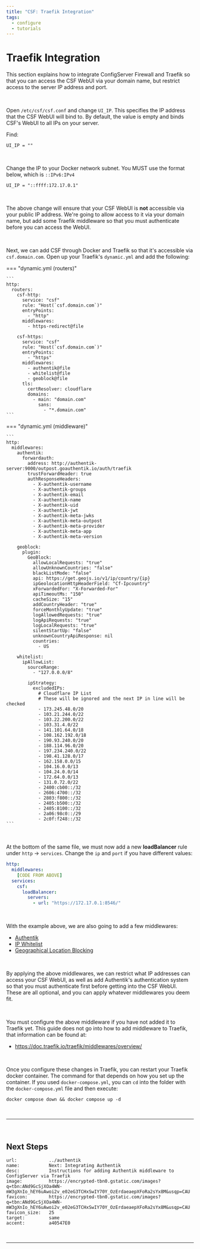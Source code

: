 ```yaml
---
title: "CSF: Traefik Integration"
tags:
  - configure
  - tutorials
---
```


# Traefik Integration
This section explains how to integrate ConfigServer Firewall and Traefik so that you can access the CSF WebUI via your domain name, but restrict access to the server IP address and port.

<br />

Open `/etc/csf/csf.conf` and change `UI_IP`. This specifies the IP address that the CSF WebUI will bind to. By default, the value is empty and binds CSF's WebUI to all IPs on your server.

Find:

```shell
UI_IP = ""
```

<br />

Change the IP to your Docker network subnet. You MUST use the format below, which is `::IPv6:IPv4`

```shell
UI_IP = "::ffff:172.17.0.1"
```

<br />

The above change will ensure that your CSF WebUI is **not** accessible via your public IP address. We're going to allow access to it via your domain name, but add some Traefik middleware so that you must authenticate before you can access the WebUI.

<br />

Next, we can add CSF through Docker and Traefik so that it's accessible via `csf.domain.com`. Open up your Traefik's `dynamic.yml` and add the following:

=== "dynamic.yml (routers)"

    ```
    http:
      routers:
        csf-http:
          service: "csf"
          rule: "Host(`csf.domain.com`)"
          entryPoints:
            - "http"
          middlewares:
            - https-redirect@file

        csf-https:
          service: "csf"
          rule: "Host(`csf.domain.com`)"
          entryPoints:
            - "https"
          middlewares:
            - authentik@file
            - whitelist@file
            - geoblock@file
          tls:
            certResolver: cloudflare
            domains:
              - main: "domain.com"
                sans:
                  - "*.domain.com"
    ```

=== "dynamic.yml (middleware)"

    ```
    http:
      middlewares:
        authentik:
          forwardauth:
            address: http://authentik-server:9000/outpost.goauthentik.io/auth/traefik
            trustForwardHeader: true
            authResponseHeaders:
              - X-authentik-username
              - X-authentik-groups
              - X-authentik-email
              - X-authentik-name
              - X-authentik-uid
              - X-authentik-jwt
              - X-authentik-meta-jwks
              - X-authentik-meta-outpost
              - X-authentik-meta-provider
              - X-authentik-meta-app
              - X-authentik-meta-version

        geoblock:
          plugin:
            GeoBlock:
              allowLocalRequests: "true"
              allowUnknownCountries: "false"
              blackListMode: "false"
              api: https://get.geojs.io/v1/ip/country/{ip}
              ipGeolocationHttpHeaderField: "Cf-Ipcountry"
              xForwardedFor: "X-Forwarded-For"
              apiTimeoutMs: "150"
              cacheSize: "15"
              addCountryHeader: "true"
              forceMonthlyUpdate: "true"
              logAllowedRequests: "true"
              logApiRequests: "true"
              logLocalRequests: "true"
              silentStartUp: "false"
              unknownCountryApiResponse: nil
              countries:
                - US

        whitelist:
          ipAllowList:
            sourceRange:
              - "127.0.0.0/8"

            ipStrategy:
              excludedIPs:
                # Cloudflare IP List
                # These will be ignored and the next IP in line will be checked
                - 173.245.48.0/20
                - 103.21.244.0/22
                - 103.22.200.0/22
                - 103.31.4.0/22
                - 141.101.64.0/18
                - 108.162.192.0/18
                - 190.93.240.0/20
                - 188.114.96.0/20
                - 197.234.240.0/22
                - 198.41.128.0/17
                - 162.158.0.0/15
                - 104.16.0.0/13
                - 104.24.0.0/14
                - 172.64.0.0/13
                - 131.0.72.0/22
                - 2400:cb00::/32
                - 2606:4700::/32
                - 2803:f800::/32
                - 2405:b500::/32
                - 2405:8100::/32
                - 2a06:98c0::/29
                - 2c0f:f248::/32
    ```

<br />

At the bottom of the same file, we must now add a new **loadBalancer** rule under `http` -> `services`. Change the `ip` and `port` if you have different values:

```yml
http:
  middlewares:
    [CODE FROM ABOVE]
  services:
    csf:
      loadBalancer:
        servers:
          - url: "https://172.17.0.1:8546/"
```

<br />

With the example above, we are also going to add a few middlewares:

- [Authentik](https://goauthentik.io/)
- [IP Whitelist](https://doc.traefik.io/traefik/middlewares/http/ipwhitelist/)
- [Geographical Location Blocking](https://plugins.traefik.io/plugins/62947302108ecc83915d7781/LICENSE)

<br />

By applying the above middlewares, we can restrict what IP addresses can access your CSF WebUI, as well as add Authentik's authentication system so that you must authenticate first before getting into the CSF WebUI. These are all optional, and you can apply whatever middlewares you deem fit.

<br />

You must configure the above middleware if you have not added it to Traefik yet. This guide does not go into how to add middleware to Traefik, that information can be found at:

- https://doc.traefik.io/traefik/middlewares/overview/

<br />

Once you configure these changes in Traefik, you can restart your Traefik docker container. The command for that depends on how you set up the container. If you used `docker-compose.yml`, you can `cd` into the folder with the `docker-compose.yml` file and then execute:

```shell
docker compose down && docker compose up -d
```

<br />

---

<br />

## Next Steps

```embed
url:            ../authentik
name:           Next: Integrating Authentik
desc:           Instructions for adding Authentik middleware to ConfigServer via Traefik
image:          https://encrypted-tbn0.gstatic.com/images?q=tbn:ANd9GcSjXOa4WN-mW3gXnIo_hEY6uAwoi2v_e02eG3TCHxSwIY70Y_OzErdaeaepXFoRa2sYx8M&usqp=CAU
favicon:        https://encrypted-tbn0.gstatic.com/images?q=tbn:ANd9GcSjXOa4WN-mW3gXnIo_hEY6uAwoi2v_e02eG3TCHxSwIY70Y_OzErdaeaepXFoRa2sYx8M&usqp=CAU
favicon_size:   25
target:         same
accent:         a40547E0
```

<br />

---

<br />
